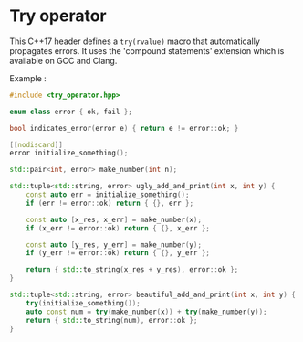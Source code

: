 
# Try operator

This C++17 header defines a `try(rvalue)` macro that automatically propagates errors.
It uses the 'compound statements' extension which is available on GCC and Clang.

Example :

```cpp
#include <try_operator.hpp>

enum class error { ok, fail };

bool indicates_error(error e) { return e != error::ok; }

[[nodiscard]]
error initialize_something();

std::pair<int, error> make_number(int n);

std::tuple<std::string, error> ugly_add_and_print(int x, int y) {
    const auto err = initialize_something();
    if (err != error::ok) return { {}, err };

    const auto [x_res, x_err] = make_number(x);
    if (x_err != error::ok) return { {}, x_err };

    const auto [y_res, y_err] = make_number(y);
    if (y_err != error::ok) return { {}, y_err };

    return { std::to_string(x_res + y_res), error::ok };
}

std::tuple<std::string, error> beautiful_add_and_print(int x, int y) {
    try(initialize_something());
    auto const num = try(make_number(x)) + try(make_number(y));
    return { std::to_string(num), error::ok };
}
```
